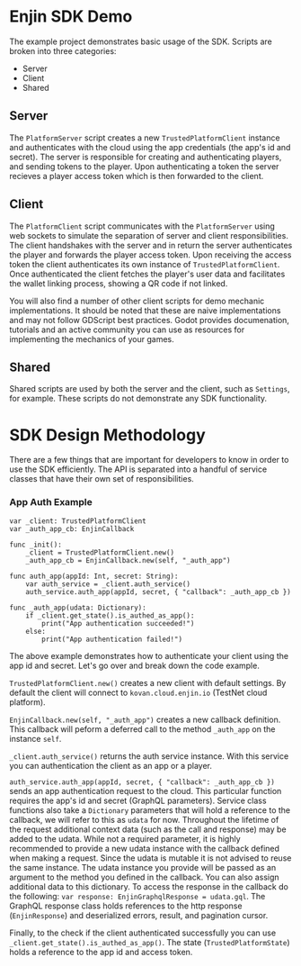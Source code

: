 # Enjin SDK Demo

The example project demonstrates basic usage of the SDK. Scripts are broken into three categories:

- Server
- Client
- Shared

## Server

The `PlatformServer` script creates a new `TrustedPlatformClient` instance and authenticates with the cloud using the app credentials (the app's id and secret). The server is responsible for creating and authenticating players, and sending tokens to the player. Upon authenticating a token the server recieves a player access token which is then forwarded to the client.

## Client

The `PlatformClient` script communicates with the `PlatformServer` using web sockets to simulate the separation of server and client responsibilities. The client handshakes with the server and in return the server authenticates the player and forwards the player access token. Upon receiving the access token the client authenticates its own instance of `TrustedPlatformClient`. Once authenticated the client fetches the player's user data and facilitates the wallet linking process, showing a QR code if not linked.

You will also find a number of other client scripts for demo mechanic implementations. It should be noted that these are naive implementations and may not follow GDScript best practices. Godot provides documenation, tutorials and an active community you can use as resources for implementing the mechanics of your games.

## Shared

Shared scripts are used by both the server and the client, such as `Settings`, for example. These scripts do not demonstrate any SDK functionality.

# SDK Design Methodology

There are a few things that are important for developers to know in order to use the SDK efficiently. The API is separated into a handful of service classes that have their own set of responsibilities.

### App Auth Example

```gdscript
var _client: TrustedPlatformClient
var _auth_app_cb: EnjinCallback

func _init():
    _client = TrustedPlatformClient.new()
    _auth_app_cb = EnjinCallback.new(self, "_auth_app")

func auth_app(appId: Int, secret: String):
    var auth_service = _client.auth_service()
    auth_service.auth_app(appId, secret, { "callback": _auth_app_cb })

func _auth_app(udata: Dictionary):
    if _client.get_state().is_authed_as_app():
        print("App authentication succeeded!")
    else:
        print("App authentication failed!")
```

The above example demonstrates how to authenticate your client using the app id and secret. Let's go over and break down the code example.

`TrustedPlatformClient.new()` creates a new client with default settings. By default the client will connect to `kovan.cloud.enjin.io` (TestNet cloud platform).

`EnjinCallback.new(self, "_auth_app")` creates a new callback definition. This callback will peform a deferred call to the method `_auth_app` on the instance `self`.

`_client.auth_service()` returns the auth service instance. With this service you can authentication the client as an app or a player.

`auth_service.auth_app(appId, secret, { "callback": _auth_app_cb })` sends an app authentication request to the cloud. This particular function requires the app's id and secret (GraphQL parameters). Service class functions also take a `Dictionary` parameters that will hold a reference to the callback, we will refer to this as `udata` for now. Throughout the lifetime of the request additional context data (such as the call and response) may be added to the udata. While not a required parameter, it is highly recommended to provide a new udata instance with the callback defined when making a request. Since the udata is mutable it is not advised to reuse the same instance. The udata instance you provide will be passed as an argument to the method you defined in the callback. You can also assign additional data to this dictionary. To access the response in the callback do the following: `var response: EnjinGraphqlResponse = udata.gql`. The GraphQL response class holds references to the http response (`EnjinResponse`) and deserialized errors, result, and pagination cursor.

Finally, to the check if the client authenticated successfully you can use `_client.get_state().is_authed_as_app()`. The state (`TrustedPlatformState`) holds a reference to the app id and access token.
